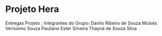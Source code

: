 # Projeto Hera
Entregas Projeto ;
Integrantes do Grupo:
Danilo Ribeiro de Souza
Moisés Veríssimo Souza
Pauliane Ester Silveira
Thayná de Souza Silva
